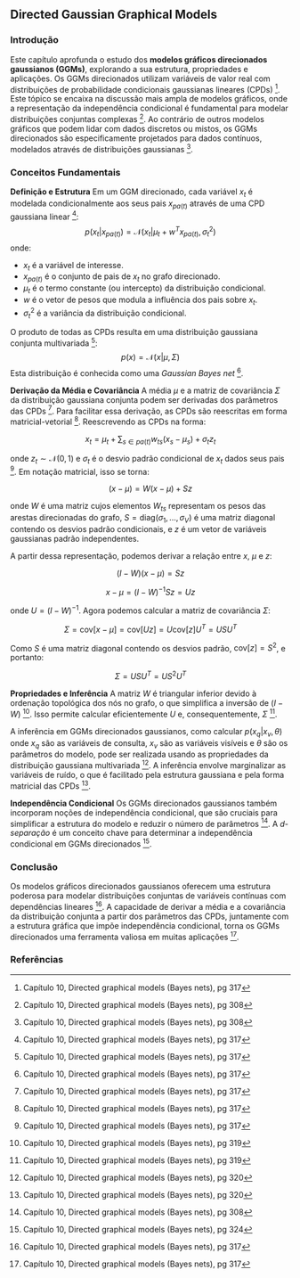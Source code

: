## Directed Gaussian Graphical Models

### Introdução
Este capítulo aprofunda o estudo dos **modelos gráficos direcionados gaussianos (GGMs)**, explorando a sua estrutura, propriedades e aplicações. Os GGMs direcionados utilizam variáveis de valor real com distribuições de probabilidade condicionais gaussianas lineares (CPDs) [^317]. Este tópico se encaixa na discussão mais ampla de modelos gráficos, onde a representação da independência condicional é fundamental para modelar distribuições conjuntas complexas [^308]. Ao contrário de outros modelos gráficos que podem lidar com dados discretos ou mistos, os GGMs direcionados são especificamente projetados para dados contínuos, modelados através de distribuições gaussianas [^308].

### Conceitos Fundamentais

**Definição e Estrutura**
Em um GGM direcionado, cada variável $x_t$ é modelada condicionalmente aos seus pais $x_{pa(t)}$ através de uma CPD gaussiana linear [^317]:
$$ p(x_t|x_{pa(t)}) = \mathcal{N}(x_t|\mu_t + w^T x_{pa(t)}, \sigma_t^2) $$
onde:
- $x_t$ é a variável de interesse.
- $x_{pa(t)}$ é o conjunto de pais de $x_t$ no grafo direcionado.
- $\mu_t$ é o termo constante (ou intercepto) da distribuição condicional.
- $w$ é o vetor de pesos que modula a influência dos pais sobre $x_t$.
- $\sigma_t^2$ é a variância da distribuição condicional.

O produto de todas as CPDs resulta em uma distribuição gaussiana conjunta multivariada [^317]:
$$ p(x) = \mathcal{N}(x|\mu, \Sigma) $$
Esta distribuição é conhecida como uma *Gaussian Bayes net* [^317].

**Derivação da Média e Covariância**
A média $\mu$ e a matriz de covariância $\Sigma$ da distribuição gaussiana conjunta podem ser derivadas dos parâmetros das CPDs [^317]. Para facilitar essa derivação, as CPDs são reescritas em forma matricial-vetorial [^317]. Reescrevendo as CPDs na forma:

$$ x_t = \mu_t + \sum_{s \in pa(t)} w_{ts}(x_s - \mu_s) + \sigma_t z_t $$

onde $z_t \sim \mathcal{N}(0, 1)$ e $\sigma_t$ é o desvio padrão condicional de $x_t$ dados seus pais [^317]. Em notação matricial, isso se torna:

$$ (x - \mu) = W(x - \mu) + Sz $$

onde $W$ é uma matriz cujos elementos $W_{ts}$ representam os pesos das arestas direcionadas do grafo, $S = \text{diag}(\sigma_1, ..., \sigma_V)$ é uma matriz diagonal contendo os desvios padrão condicionais, e $z$ é um vetor de variáveis gaussianas padrão independentes.

A partir dessa representação, podemos derivar a relação entre $x$, $\mu$ e $z$:

$$ (I - W)(x - \mu) = Sz $$

$$ x - \mu = (I - W)^{-1}Sz = Uz $$

onde $U = (I - W)^{-1}$. Agora podemos calcular a matriz de covariância $\Sigma$:

$$ \Sigma = \text{cov}[x - \mu] = \text{cov}[Uz] = U \text{cov}[z] U^T = USU^T $$

Como $S$ é uma matriz diagonal contendo os desvios padrão, $\text{cov}[z] = S^2$, e portanto:

$$ \Sigma = USU^T = US^2U^T $$

**Propriedades e Inferência**
A matriz $W$ é triangular inferior devido à ordenação topológica dos nós no grafo, o que simplifica a inversão de $(I - W)$ [^319]. Isso permite calcular eficientemente $U$ e, consequentemente, $\Sigma$ [^319].

A inferência em GGMs direcionados gaussianos, como calcular $p(x_q|x_v, \theta)$ onde $x_q$ são as variáveis de consulta, $x_v$ são as variáveis visíveis e $\theta$ são os parâmetros do modelo, pode ser realizada usando as propriedades da distribuição gaussiana multivariada [^320]. A inferência envolve marginalizar as variáveis de ruído, o que é facilitado pela estrutura gaussiana e pela forma matricial das CPDs [^320].

**Independência Condicional**
Os GGMs direcionados gaussianos também incorporam noções de independência condicional, que são cruciais para simplificar a estrutura do modelo e reduzir o número de parâmetros [^308]. A *d-separação* é um conceito chave para determinar a independência condicional em GGMs direcionados [^324].

### Conclusão

Os modelos gráficos direcionados gaussianos oferecem uma estrutura poderosa para modelar distribuições conjuntas de variáveis contínuas com dependências lineares [^317]. A capacidade de derivar a média e a covariância da distribuição conjunta a partir dos parâmetros das CPDs, juntamente com a estrutura gráfica que impõe independência condicional, torna os GGMs direcionados uma ferramenta valiosa em muitas aplicações [^317].

### Referências
[^308]: Capítulo 10, Directed graphical models (Bayes nets), pg 308
[^317]: Capítulo 10, Directed graphical models (Bayes nets), pg 317
[^319]: Capítulo 10, Directed graphical models (Bayes nets), pg 319
[^320]: Capítulo 10, Directed graphical models (Bayes nets), pg 320
[^324]: Capítulo 10, Directed graphical models (Bayes nets), pg 324

<!-- END -->